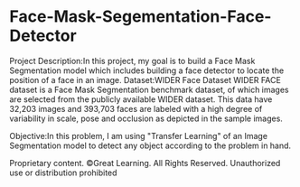 # Face-Mask-Segementation-Face-Detector

Project Description:In this project, my goal is to build a Face Mask Segmentation model which includes building a face detector to locate the position of a face in an image.
Dataset:WIDER Face Dataset
WIDER FACE dataset is a Face Mask Segmentation benchmark dataset, of which images are selected from the publicly available WIDER dataset. 
This data have 32,203 images and 393,703 faces are labeled with a high degree of variability in scale, pose and occlusion as depicted in the sample images.

Objective:In this problem, I am using "Transfer Learning" of an Image Segmentation model to detect any object according to the problem in hand.

Proprietary content. ©Great Learning. All Rights Reserved. Unauthorized use or distribution prohibited
